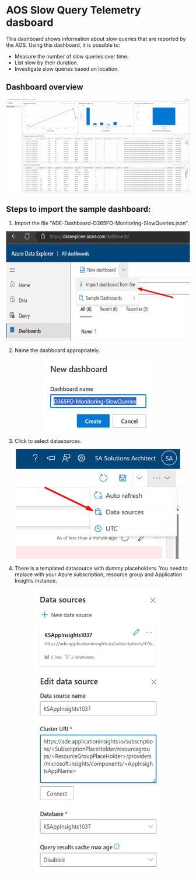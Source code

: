 # AOS Slow Query Telemetry dasboard
This dashboard shows information about slow queries that are reported by the AOS. Using this dashboard, it is possible to:
- Measure the number of slow queries over time.
- List slow by their duration.
- Investigate slow queries based on location.

## Dashboard overview
![Dashboard](SlowQueriesDashboard1.png)

## Steps to import the sample dashboard:
  1. Import the file "ADE-Dashboard-D365FO-Monitoring-SlowQueries.json".
  
  <div align=center><img src="1ImportSample.png" width="600" height="300"></div>

  2. Name the dashboard appropriately.
  
   <div align=center><img src="2EditName.png" width="300" height="200"></div>
  
  3. Click to select datasources. 
  
  <div align=center><img src="3Datasource.png" width="450" height="300"></div>
  
  4. There is a templated datasource with dummy placeholders. You need to replace with your Azure subscription, resource group and Application Insights instance.
  
  <div align=center><img src="4DatasourceEdit.png" width="350" height="225"></div>
  <div align=center><img src="5DatasourceSet.png" width="350" height="550"></div>